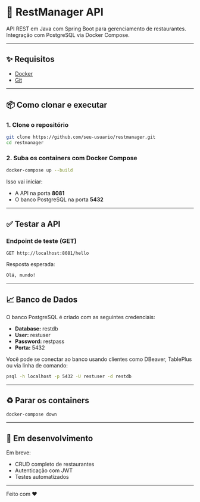 # 💾 RestManager API

API REST em Java com Spring Boot para gerenciamento de restaurantes. Integração com PostgreSQL via Docker Compose.

---

## ✨ Requisitos

- [Docker](https://www.docker.com/products/docker-desktop)
- [Git](https://git-scm.com/)

---

## 📦 Como clonar e executar

### 1. Clone o repositório

```bash
git clone https://github.com/seu-usuario/restmanager.git
cd restmanager
```

### 2. Suba os containers com Docker Compose

```bash
docker-compose up --build
```

Isso vai iniciar:
- A API na porta **8081**
- O banco PostgreSQL na porta **5432**

---

## ✅ Testar a API

### Endpoint de teste (GET)

```http
GET http://localhost:8081/hello
```

Resposta esperada:
```text
Olá, mundo!
```

---

## 📈 Banco de Dados

O banco PostgreSQL é criado com as seguintes credenciais:

- **Database:** restdb
- **User:** restuser
- **Password:** restpass
- **Porta:** 5432

Você pode se conectar ao banco usando clientes como DBeaver, TablePlus ou via linha de comando:

```bash
psql -h localhost -p 5432 -U restuser -d restdb
```

---

## ♻ Parar os containers

```bash
docker-compose down
```

---

## 🚀 Em desenvolvimento

Em breve:
- CRUD completo de restaurantes
- Autenticação com JWT
- Testes automatizados

---

Feito com ❤
